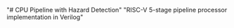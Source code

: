 "# CPU Pipeline with Hazard Detection" 
"RISC-V 5-stage pipeline processor implementation in Verilog" 
